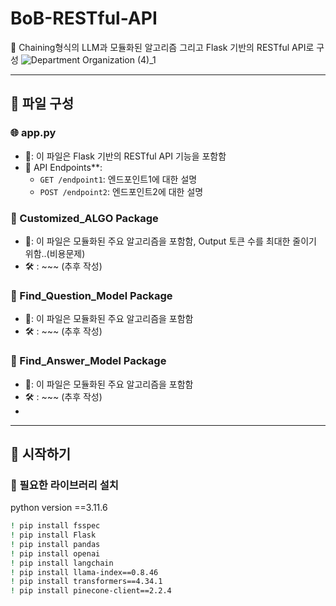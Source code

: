 # BoB-RESTful-API

📌 Chaining형식의 LLM과 모듈화된 알고리즘 그리고 Flask 기반의 RESTful API로 구성
![Department Organization (4)_1](https://github.com/S-SIRIUS/BoB-RESTful-API/assets/109223193/b4f7f373-c95b-46e4-9d06-1467c006acb6)






---

## 📂 파일 구성

### 🌐 app.py
- 📜: 이 파일은 Flask 기반의 RESTful API 기능을 포함함
- 🔗 API Endpoints**: 
  - `GET /endpoint1`: 엔드포인트1에 대한 설명
  - `POST /endpoint2`: 엔드포인트2에 대한 설명
### 📂 Customized_ALGO Package
- 📜: 이 파일은 모듈화된 주요 알고리즘을 포함함, Output 토큰 수를 최대한 줄이기 위함..(비용문제)
- 🛠 : ~~~ (추후 작성)

### 📂 Find_Question_Model Package
- 📜: 이 파일은 모듈화된 주요 알고리즘을 포함함
- 🛠 : ~~~ (추후 작성)

### 📂 Find_Answer_Model Package
- 📜: 이 파일은 모듈화된 주요 알고리즘을 포함함
- 🛠 : ~~~ (추후 작성)
- 
---

## 🚀 시작하기

### 🔧 필요한 라이브러리 설치
python version ==3.11.6
```bash
! pip install fsspec
! pip install Flask
! pip install pandas
! pip install openai
! pip install langchain
! pip install llama-index==0.8.46
! pip install transformers==4.34.1
! pip install pinecone-client==2.2.4
